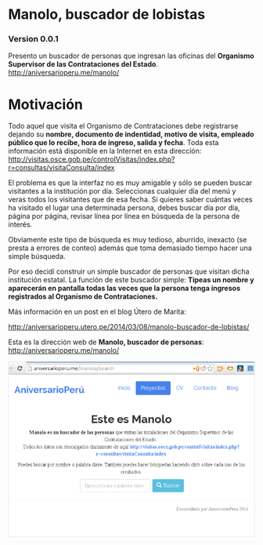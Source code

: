 # Manolo, buscador de lobistas

### Version 0.0.1
Presento un buscador de personas que ingresan las oficinas del **Organismo
Supervisor de las Contrataciones del Estado**.
<http://aniversarioperu.me/manolo/>


# Motivación
Todo aquel que visita el Organismo de Contrataciones debe
registrarse dejando su **nombre, documento de indentidad, motivo de visita,
empleado público que lo recibe, hora de ingreso, salida y fecha**.
Toda esta información está disponible en la Internet en esta
dirección:
<http://visitas.osce.gob.pe/controlVisitas/index.php?r=consultas/visitaConsulta/index>

El problema es que la interfaz no es muy amigable y sólo se pueden buscar
visitantes a la institución por día. Seleccionas cualquier día del menú y veras
todos los visitantes que de esa fecha. Si quieres saber cuántas veces ha visitado
el lugar una determinada persona, debes buscar día por día, página por página,
revisar línea por línea en búsqueda de la persona de interés.

Obviamente este tipo de búsqueda es muy tedioso, aburrido, inexacto (se presta
a errores de conteo) además que toma demasiado tiempo hacer una simple
búsqueda.

Por eso decidí construir un simple buscador de personas que
visitan dicha institución estatal. La función de este buscador simple:
**Tipeas un nombre y aparecerán en pantalla todas las veces que la persona
tenga ingresos registrados al Organismo de Contrataciones.**

Más información en un post en el blog Útero de Marita:

<http://aniversarioperu.utero.pe/2014/03/08/manolo-buscador-de-lobistas/>

Esta es la dirección web de **Manolo, buscador de personas**:
<http://aniversarioperu.me/manolo/>

![](manolo.png)
